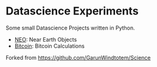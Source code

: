 # Datascience Experiments
Some small Datascience Projects written in Python.

- [NEO](./NEO): Near Earth Objects
- [Bitcoin](./Bitcoin): Bitcoin Calculations

Forked from https://github.com/GarunWindtotem/Science